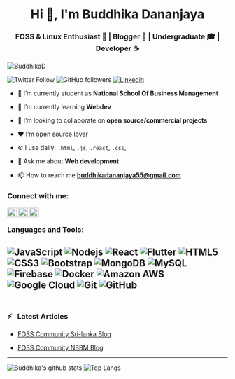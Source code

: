 <h1 align="center">Hi 👋, I'm Buddhika Dananjaya</h1>
<h3 align="center">FOSS & Linux Enthusiast 🐧 | Blogger 📝 | Undergraduate 🎓 | Developer ☕</h3>

<p align="left"> <img src="https://komarev.com/ghpvc/?username=BuddhikaD&color=brightgreen" alt="BuddhikaD" /> </p>

![Twitter Follow](https://img.shields.io/twitter/follow/BuddhikaDanan16?color=1DA1F2&label=Followers&logo=twitter&style=for-the-badge)
![GitHub followers](https://img.shields.io/github/followers/BuddhikaD?logo=GitHub&style=for-the-badge)
[![Linkedin](https://img.shields.io/badge/-CONNECT-blue?style=for-the-badge&logo=Linkedin&link=https://www.linkedin.com/in/buddhika-dananjaya-731791182/)](https://www.linkedin.com/in/buddhika-dananjaya-731791182/)


- 🔭 I’m currently student as **National School Of Business Management**

- 🌱 I’m currently learning **Webdev**

- 👯 I’m looking to collaborate on **open source/commercial projects**

- ❤ I’m open source lover

- ⚙️ I use daily: `.html`, `.js`, `.react`, `.css`,

- 💬 Ask me about **Web development**

- 📫 How to reach me **buddhikadananjaya55@gmail.com**

### Connect with me:

<a href="https://twitter.com/buddhikadanan16" target="blank"><img align="left"
src="https://cdn.jsdelivr.net/npm/simple-icons@3.0.1/icons/twitter.svg" alt="buddhikadanan16"
width="22px" /></a>
<a href="https://linkedin.com/in/buddhika-dananjaya-731791182/" target="blank"><img align="left"
src="https://cdn.jsdelivr.net/npm/simple-icons@3.0.1/icons/linkedin.svg" alt="buddhika-dananjaya-731791182/"
width="22px" /></a>
<a href="https://instagram.com/_.buddhi._" target="blank"><img align="left"
src="https://cdn.jsdelivr.net/npm/simple-icons@3.0.1/icons/instagram.svg" alt="_.buddhi._"
width="22px" /></a>
<br />

### Languages and Tools:
![JavaScript](https://img.shields.io/badge/-JavaScript-black?style=flat-square&logo=javascript)
![Nodejs](https://img.shields.io/badge/-Nodejs-black?style=flat-square&logo=Node.js)
![React](https://img.shields.io/badge/-React-black?style=flat-square&logo=react)
![Flutter](https://img.shields.io/badge/-Flutter-02569B?style=flat-square&logo=flutter)
![HTML5](https://img.shields.io/badge/-HTML5-E34F26?style=flat-square&logo=html5&logoColor=white)
![CSS3](https://img.shields.io/badge/-CSS3-1572B6?style=flat-square&logo=css3)
![Bootstrap](https://img.shields.io/badge/-Bootstrap-563D7C?style=flat-square&logo=bootstrap)
![MongoDB](https://img.shields.io/badge/-MongoDB-black?style=flat-square&logo=mongodb)
![MySQL](https://img.shields.io/badge/-MySQL-black?style=flat-square&logo=mysql)
![Firebase](https://img.shields.io/badge/Firebase-007ACC?style=flat-square&logo=firebase)
![Docker](https://img.shields.io/badge/-Docker-black?style=flat-square&logo=docker)
![Amazon AWS](https://img.shields.io/badge/Amazon%20AWS-232F3E?style=flat-square&logo=amazon-aws)
![Google Cloud](https://img.shields.io/badge/Google%20Cloud-black?style=flat-square&logo=google-cloud)
![Git](https://img.shields.io/badge/-Git-black?style=flat-square&logo=git)
![GitHub](https://img.shields.io/badge/-GitHub-181717?style=flat-square&logo=github)
<br />
<br />
---
### ⚡ &ensp;Latest Articles
<!-- FOSSLK -->
- [FOSS Community Sri-lanka Blog](https://blog.foss.lk/author/buddhika/)
<!-- FOSSLK -->
<!-- FOSSNSBM -->
- [FOSS Community NSBM Blog](https://fossnsbm.org/author/buddhika/)
<!-- FOSSNSBM -->
---
![Buddhika's github stats](https://github-readme-stats.vercel.app/api?username=BuddhikaD&layout=compact&langs_count=8&theme=dark)
![Top Langs](https://github-readme-stats.vercel.app/api/top-langs/?username=BuddhikaD&layout=compact&langs_count=8&theme=dark)
